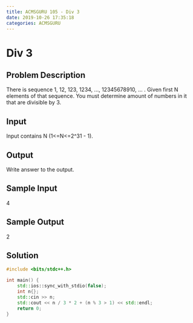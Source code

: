 ```yaml
---
title: ACMSGURU 105 - Div 3
date: 2019-10-26 17:35:18
categories: ACMSGURU
---
```

# Div 3

<!--more-->

## Problem Description

There is sequence 1, 12, 123, 1234, ..., 12345678910, ... . Given first N elements of that sequence. You must determine amount of numbers in it that are divisible by 3.

## Input

Input contains N (1<=N<=2^31 - 1).

## Output

Write answer to the output.

## Sample Input

4

## Sample Output

2

## Solution

```cpp
#include <bits/stdc++.h>

int main() {
    std::ios::sync_with_stdio(false);
    int n{};
    std::cin >> n;
    std::cout << n / 3 * 2 + (n % 3 > 1) << std::endl;
    return 0;
}
```